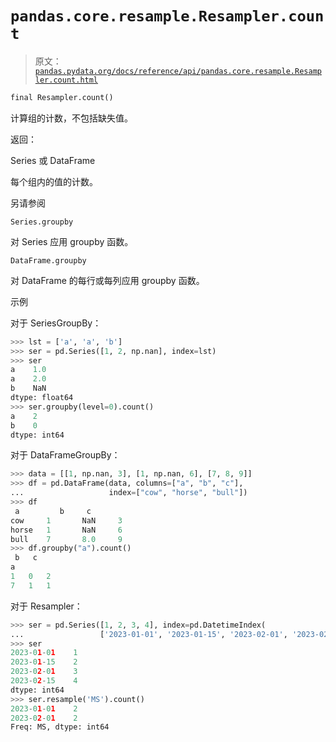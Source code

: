 # `pandas.core.resample.Resampler.count`

> 原文：[`pandas.pydata.org/docs/reference/api/pandas.core.resample.Resampler.count.html`](https://pandas.pydata.org/docs/reference/api/pandas.core.resample.Resampler.count.html)

```py
final Resampler.count()
```

计算组的计数，不包括缺失值。

返回：

Series 或 DataFrame

每个组内的值的计数。

另请参阅

`Series.groupby`

对 Series 应用 groupby 函数。

`DataFrame.groupby`

对 DataFrame 的每行或每列应用 groupby 函数。

示例

对于 SeriesGroupBy：

```py
>>> lst = ['a', 'a', 'b']
>>> ser = pd.Series([1, 2, np.nan], index=lst)
>>> ser
a    1.0
a    2.0
b    NaN
dtype: float64
>>> ser.groupby(level=0).count()
a    2
b    0
dtype: int64 
```

对于 DataFrameGroupBy：

```py
>>> data = [[1, np.nan, 3], [1, np.nan, 6], [7, 8, 9]]
>>> df = pd.DataFrame(data, columns=["a", "b", "c"],
...                   index=["cow", "horse", "bull"])
>>> df
 a         b     c
cow     1       NaN     3
horse   1       NaN     6
bull    7       8.0     9
>>> df.groupby("a").count()
 b   c
a
1   0   2
7   1   1 
```

对于 Resampler：

```py
>>> ser = pd.Series([1, 2, 3, 4], index=pd.DatetimeIndex(
...                 ['2023-01-01', '2023-01-15', '2023-02-01', '2023-02-15']))
>>> ser
2023-01-01    1
2023-01-15    2
2023-02-01    3
2023-02-15    4
dtype: int64
>>> ser.resample('MS').count()
2023-01-01    2
2023-02-01    2
Freq: MS, dtype: int64 
```
